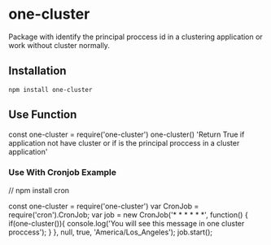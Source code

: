 # one-cluster
Package with identify the principal proccess id in a clustering application or work without cluster normally.

## Installation

```
npm install one-cluster
```

## Use Function

const one-cluster = require('one-cluster')
one-cluster() 'Return True if application not have cluster or if is the principal proccess in a cluster application'


### Use With Cronjob Example 

// npm install cron

const one-cluster = require('one-cluster')
var CronJob = require('cron').CronJob;
var job = new CronJob('* * * * * *', function() {
    if(one-cluster()){
        console.log('You will see this message in one cluster proccess');
    }
}, null, true, 'America/Los_Angeles');
job.start();



